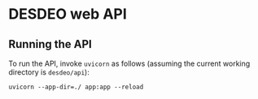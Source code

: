 # DESDEO web API

## Running the API

To run the API, invoke `uvicorn` as follows (assuming the current working directory is `desdeo/api`):

```shell
uvicorn --app-dir=./ app:app --reload
```